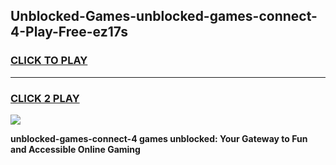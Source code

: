 
## Unblocked-Games-unblocked-games-connect-4-Play-Free-ez17s
<h3>
<a href="https://premium76.site?title=unblocked-games-connect-4&ref=10A">CLICK TO PLAY</a></h3>
<hr>

<h3>
<a href="https://premium76.site?title=unblocked-games-connect-4&ref=10A">CLICK 2 PLAY</a>
  
</h3>

<a href="https://premium76.site?title=unblocked-games-connect-4&ref=10A"><img src="https://clearcache.store/games.png"></a>


**unblocked-games-connect-4 games unblocked: Your Gateway to Fun and Accessible Online Gaming**

